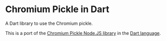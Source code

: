 # Chromium Pickle in Dart

A Dart library to use the Chromium pickle.

This is a port of the [Chromium Pickle Node.JS library](https://github.com/electron/node-chromium-pickle-js/) in the [Dart language](https://www.dartlang.org/).